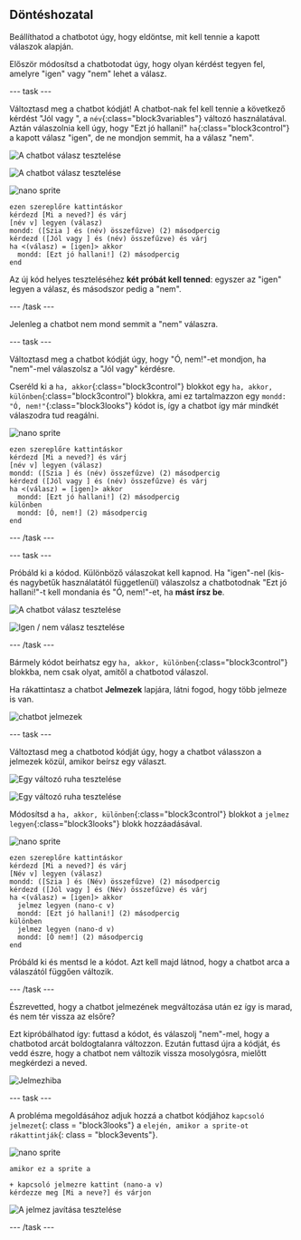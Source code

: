 ## Döntéshozatal

Beállíthatod a chatbotot úgy, hogy eldöntse, mit kell tennie a kapott válaszok alapján.

Először módosítsd a chatbotodat úgy, hogy olyan kérdést tegyen fel, amelyre "igen" vagy "nem" lehet a válasz.

\--- task \---

Változtasd meg a chatbot kódját! A chatbot-nak fel kell tennie a következő kérdést "Jól vagy ", a `név`{:class="block3variables"} változó használatával. Aztán válaszolnia kell úgy, hogy "Ezt jó hallani!" `ha`{:class="block3control"} a kapott válasz "igen", de ne mondjon semmit, ha a válasz "nem".

![A chatbot válasz tesztelése](images/chatbot-if-test1-annotated.png)

![A chatbot válasz tesztelése](images/chatbot-if-test2.png)

![nano sprite](images/nano-sprite.png)

```blocks3
ezen szereplőre kattintáskor
kérdezd [Mi a neved?] és várj
[név v] legyen (válasz)
mondd: ([Szia ] és (név) összefűzve) (2) másodpercig
kérdezd ([Jól vagy ] és (név) összefűzve) és várj
ha <(válasz) = [igen]> akkor 
  mondd: [Ezt jó hallani!] (2) másodpercig
end
```

Az új kód helyes teszteléséhez **két próbát kell tenned**: egyszer az "igen" legyen a válasz, és másodszor pedig a "nem".

\--- /task \---

Jelenleg a chatbot nem mond semmit a "nem" válaszra.

\--- task \---

Változtasd meg a chatbot kódját úgy, hogy "Ó, nem!"-et mondjon, ha "nem"-mel válaszolsz a "Jól vagy" kérdésre.

Cseréld ki a `ha, akkor`{:class="block3control"} blokkot egy `ha, akkor, különben`{:class="block3control"} blokkra, ami ez tartalmazzon egy `mondd: "Ó, nem!"`{:class="block3looks"} kódot is, így a chatbot így már mindkét válaszodra tud reagálni.

![nano sprite](images/nano-sprite.png)

```blocks3
ezen szereplőre kattintáskor
kérdezd [Mi a neved?] és várj
[név v] legyen (válasz)
mondd: ([Szia ] és (név) összefűzve) (2) másodpercig
kérdezd ([Jól vagy ] és (név) összefűzve) és várj
ha <(válasz) = [igen]> akkor 
  mondd: [Ezt jó hallani!] (2) másodpercig
különben 
  mondd: [Ó, nem!] (2) másodpercig
end
```

\--- /task \---

\--- task \---

Próbáld ki a kódod. Különböző válaszokat kell kapnod. Ha "igen"-nel (kis- és nagybetűk használatától függetlenül) válaszolsz a chatbotodnak "Ezt jó hallani!"-t kell mondania és "Ó, nem!"-et, ha **mást írsz be**.

![A chatbot válasz tesztelése](images/chatbot-if-test2.png)

![Igen / nem válasz tesztelése](images/chatbot-if-else-test.png)

\--- /task \---

Bármely kódot beírhatsz egy `ha, akkor, különben`{:class="block3control"} blokkba, nem csak olyat, amitől a chatbotod válaszol.

Ha rákattintasz a chatbot **Jelmezek** lapjára, látni fogod, hogy több jelmeze is van.

![chatbot jelmezek](images/chatbot-costume-view-annotated.png)

\--- task \---

Változtasd meg a chatbotod kódját úgy, hogy a chatbot válasszon a jelmezek közül, amikor beírsz egy választ.

![Egy változó ruha tesztelése](images/chatbot-costume-test1.png)

![Egy változó ruha tesztelése](images/chatbot-costume-test2.png)

Módosítsd a `ha, akkor, különben`{:class="block3control"} blokkot a `jelmez legyen`{:class="block3looks"} blokk hozzáadásával.

![nano sprite](images/nano-sprite.png)

```blocks3
ezen szereplőre kattintáskor
kérdezd [Mi a neved?] és várj
[Név v] legyen (válasz)
mondd: ([Szia ] és (Név) összefűzve) (2) másodpercig
kérdezd ([Jól vagy ] és (Név) összefűzve) és várj
ha <(válasz) = [igen]> akkor 
  jelmez legyen (nano-c v)
  mondd: [Ezt jó hallani!] (2) másodpercig
különben 
  jelmez legyen (nano-d v)
  mondd: [Ó nem!] (2) másodpercig
end
```

Próbáld ki és mentsd le a kódot. Azt kell majd látnod, hogy a chatbot arca a válaszától függően változik.

\--- /task \---

Észrevetted, hogy a chatbot jelmezének megváltozása után ez így is marad, és nem tér vissza az elsőre?

Ezt kipróbálhatod így: futtasd a kódot, és válaszolj "nem"-mel, hogy a chatbotod arcát boldogtalanra változzon. Ezután futtasd újra a kódját, és vedd észre, hogy a chatbot nem változik vissza mosolygósra, mielőtt megkérdezi a neved.

![Jelmezhiba](images/chatbot-costume-bug-test.png)

\--- task \---

A probléma megoldásához adjuk hozzá a chatbot kódjához `kapcsoló jelmezet`{: class = "block3looks"} a `elején, amikor a sprite-ot rákattintják`{: class = "block3events"}.

![nano sprite](images/nano-sprite.png)

```blocks3
amikor ez a sprite a

+ kapcsoló jelmezre kattint (nano-a v)
kérdezze meg [Mi a neve?] és várjon
```

![A jelmez javítása tesztelése](images/chatbot-costume-fix-test.png)

\--- /task \---